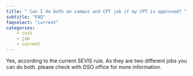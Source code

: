 ```yaml
---
title: " Can I do both on campus and CPT job if my CPT is approved? "
subtitle: "FAQ"
faqselect: "current"
categories:
    - cost
    - job
    - current
---
```

Yes, according to the current SEVIS rule. As they are two different jobs you can do both. please check with DSO office for more information.